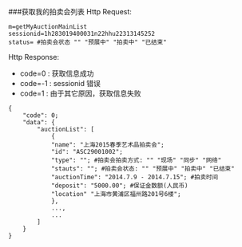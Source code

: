 ###获取我的拍卖会列表
Http Request: 

```
m=getMyAuctionMainList
sessionid=1h283019400031n22hhu22313145252
status= #拍卖会状态 "" "预展中" "拍卖中" "已结束"
```

Http Response:

- code=0 : 获取信息成功
- code=-1 : sessionid 错误
- code=1 : 由于其它原因，获取信息失败  

``` 
{ 
    "code": 0;
    "data": {
    	"auctionList": [
    		{
    		"name": "上海2015春季艺术品拍卖会";
    		"id": "ASC29001002";
    		"type": ""; #拍卖会拍卖方式: "" "现场" "同步" "网络"
    		"stauts": ""; #拍卖会状态: "" "预展中" "拍卖中" "已结束"
    		"auctionTime": "2014.7.9 - 2014.7.15"; #拍卖时间
    		"deposit": "5000.00"; #保证金数额(人民币)
    		"location" "上海市黄浦区福州路201号6楼";
    		},
    		...,	
    		...
    	]
    }
} 
```
